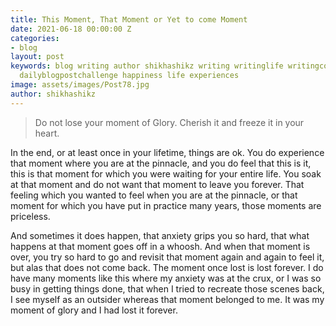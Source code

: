 ```yaml
---
title: This Moment, That Moment or Yet to come Moment
date: 2021-06-18 00:00:00 Z
categories:
- blog
layout: post
keywords: blog writing author shikhashikz writing writinglife writingcommunity dailyblogpost
  dailyblogpostchallenge happiness life experiences
image: assets/images/Post78.jpg
author: shikhashikz
---
```


>Do not lose your moment of Glory. Cherish it and freeze it in your heart.

In the end, or at least once in your lifetime, things are ok. You do experience that moment where you are at the pinnacle, and you do feel that this is it, this is that moment for which you were waiting for your entire life. You soak at that moment and do not want that moment to leave you forever. That feeling which you wanted to feel when you are at the pinnacle, or that moment for which you have put in practice many years, those moments are priceless.

And sometimes it does happen, that anxiety grips you so hard, that what happens at that moment goes off in a whoosh. And when that moment is over, you try so hard to go and revisit that moment again and again to feel it, but alas that does not come back. The moment once lost is lost forever.
I do have many moments like this where my anxiety was at the crux, or I was so busy in getting things done, that when I tried to recreate those scenes back, I see myself as an outsider whereas that moment belonged to me. It was my moment of glory and I had lost it forever.

